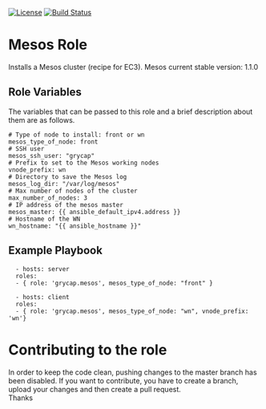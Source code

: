 [![License](https://img.shields.io/badge/license-Apache%202-blue.svg)](https://www.apache.org/licenses/LICENSE-2.0)
[![Build Status](https://travis-ci.org/grycap/ansible-role-mesos.svg?branch=master)](https://travis-ci.org/grycap/ansible-role-mesos)

Mesos Role
==========

Installs a Mesos cluster (recipe for EC3). Mesos current stable version: 1.1.0

Role Variables
--------------

The variables that can be passed to this role and a brief description about them are as follows.

  	# Type of node to install: front or wn
	mesos_type_of_node: front
  	# SSH user
  	mesos_ssh_user: "grycap"
  	# Prefix to set to the Mesos working nodes
  	vnode_prefix: wn
  	# Directory to save the Mesos log
  	mesos_log_dir: "/var/log/mesos"
  	# Max number of nodes of the cluster
  	max_number_of_nodes: 3
	# IP address of the mesos master
	mesos_master: {{ ansible_default_ipv4.address }}
	# Hostname of the WN
	wn_hostname: "{{ ansible_hostname }}"


Example Playbook
----------------
```
  - hosts: server
  roles:
  - { role: 'grycap.mesos', mesos_type_of_node: "front" }
```
```
  - hosts: client
  roles:
  - { role: 'grycap.mesos', mesos_type_of_node: "wn", vnode_prefix: 'wn'}
```

Contributing to the role
========================
In order to keep the code clean, pushing changes to the master branch has been disabled. If you want to contribute, you have to create a branch, upload your changes and then create a pull request.  
Thanks
